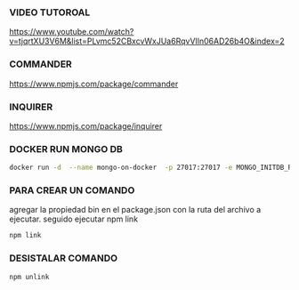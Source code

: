 ### VIDEO TUTOROAL
https://www.youtube.com/watch?v=tjqrtXU3V6M&list=PLvmc52CBxcvWxJUa6RqvVIln06AD26b4O&index=2

### COMMANDER
https://www.npmjs.com/package/commander

### INQUIRER
https://www.npmjs.com/package/inquirer


### DOCKER RUN MONGO DB
```sh
docker run -d  --name mongo-on-docker  -p 27017:27017 -e MONGO_INITDB_ROOT_USERNAME=mongoadmin -e MONGO_INITDB_ROOT_PASSWORD=secret mongo
```

### PARA CREAR UN COMANDO 
agregar la propiedad bin en el package.json con la ruta del archivo a ejecutar. seguido ejecutar npm link
```sh
npm link
```

### DESISTALAR COMANDO
```sh
npm unlink
```